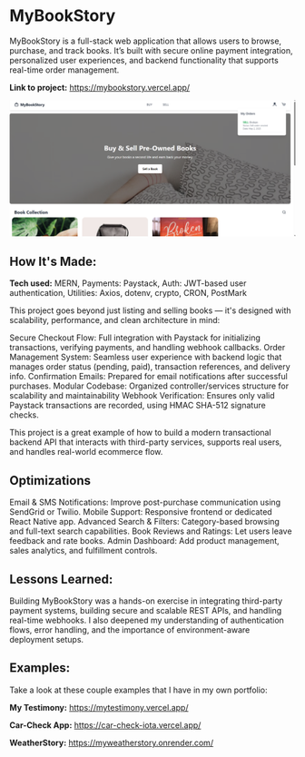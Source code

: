 # MyBookStory
MyBookStory is a full-stack web application that allows users to browse, purchase, and track books. It’s built with secure online payment integration, personalized user experiences, and backend functionality that supports real-time order management.

**Link to project:** https://mybookstory.vercel.app/

![alt text](image.png)

## How It's Made:

**Tech used:** MERN, Payments: Paystack, Auth: JWT-based user authentication, Utilities: Axios, dotenv, crypto, CRON, PostMark

This project goes beyond just listing and selling books — it's designed with scalability, performance, and clean architecture in mind:

Secure Checkout Flow: Full integration with Paystack for initializing transactions, verifying payments, and handling webhook callbacks.
Order Management System: Seamless user experience with backend logic that manages order status (pending, paid), transaction references, and delivery info.
Confirmation Emails: Prepared for email notifications after successful purchases.
Modular Codebase: Organized controller/services structure for scalability and maintainability
Webhook Verification: Ensures only valid Paystack transactions are recorded, using HMAC SHA-512 signature checks.

This project is a great example of how to build a modern transactional backend API that interacts with third-party services, supports real users, and handles real-world ecommerce flow.

## Optimizations

Email & SMS Notifications: Improve post-purchase communication using SendGrid or Twilio.
Mobile Support: Responsive frontend or dedicated React Native app.
Advanced Search & Filters: Category-based browsing and full-text search capabilities.
Book Reviews and Ratings: Let users leave feedback and rate books.
Admin Dashboard: Add product management, sales analytics, and fulfillment controls.

## Lessons Learned:

Building MyBookStory was a hands-on exercise in integrating third-party payment systems, building secure and scalable REST APIs, and handling real-time webhooks. I also deepened my understanding of authentication flows, error handling, and the importance of environment-aware deployment setups.

## Examples:
Take a look at these couple examples that I have in my own portfolio:

**My Testimony:** https://mytestimony.vercel.app/

**Car-Check App:** https://car-check-iota.vercel.app/

**WeatherStory:** https://myweatherstory.onrender.com/



